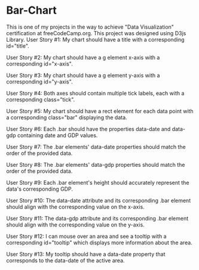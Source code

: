 # Bar-Chart
This is one of my projects in the way to achieve "Data Visualization" certification at freeCodeCamp.org. 
This project was designed using D3js Library.
User Story #1: My chart should have a title with a corresponding id="title".

User Story #2: My chart should have a g element x-axis with a corresponding id="x-axis".

User Story #3: My chart should have a g element y-axis with a corresponding id="y-axis".

User Story #4: Both axes should contain multiple tick labels, each with a corresponding class="tick".

User Story #5: My chart should have a rect element for each data point with a corresponding class="bar" displaying the data.

User Story #6: Each .bar should have the properties data-date and data-gdp containing date and GDP values.

User Story #7: The .bar elements' data-date properties should match the order of the provided data.

User Story #8: The .bar elements' data-gdp properties should match the order of the provided data.

User Story #9: Each .bar element's height should accurately represent the data's corresponding GDP.

User Story #10: The data-date attribute and its corresponding .bar element should align with the corresponding value on the x-axis.

User Story #11: The data-gdp attribute and its corresponding .bar element should align with the corresponding value on the y-axis.

User Story #12: I can mouse over an area and see a tooltip with a corresponding id="tooltip" which displays more information about the area.

User Story #13: My tooltip should have a data-date property that corresponds to the data-date of the active area.
